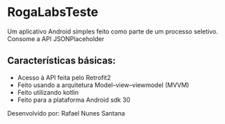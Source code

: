 # RogaLabsTeste
Um aplicativo Android simples feito como parte de um processo seletivo. Consome a API JSONPlaceholder

## Características básicas:

- Acesso à API feita pelo Retrofit2
- Feito usando a arquitetura Model–view–viewmodel (MVVM)
- Feito utilizando kotlin
- Feito para a plataforma Android sdk 30

Desenvolvido por: Rafael Nunes Santana
